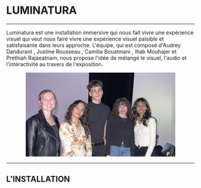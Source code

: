 # LUMINATURA

---

Luminatura est une installation immersive qui nous fait vivre une expérience visuel qui veut nous faire vivre une expérience visuel paisible et satisfaisante dans leurs approche. L'équipe, qui est composé d'Audrey Dandurant , Justine Rousseau , Camilia Bouatmani , Ihab Mouhajer et Prethiah Rajaeatnam, nous propose l'idée de mélangé le visuel, l'audio et l'intéractivité au travers de l'exposition.

<p align="center">
  <img src="/expo_finissant/medias/images/photo_team_favorite.jpg" width="400">
</p>

---

## L'INSTALLATION

